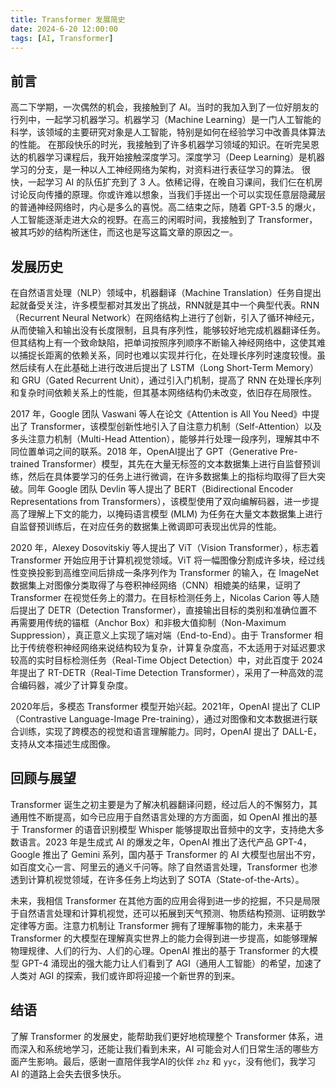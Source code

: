 ```yaml
---
title: Transformer 发展简史
date: 2024-6-20 12:00:00
tags: [AI, Transformer]
---
```

## 前言
高二下学期，一次偶然的机会，我接触到了 AI。当时的我加入到了一位好朋友的行列中，一起学习机器学习。机器学习（Machine Learning）是一门人工智能的科学，该领域的主要研究对象是人工智能，特别是如何在经验学习中改善具体算法的性能。 在那段快乐的时光，我接触到了许多机器学习领域的知识。在听完吴恩达的机器学习课程后，我开始接触深度学习。深度学习（Deep Learning）是机器学习的分支，是一种以人工神经网络为架构，对资料进行表征学习的算法。 很快，一起学习 AI 的队伍扩充到了 3 人。依稀记得，在晚自习课间，我们仨在机房讨论反向传播的原理。你或许难以想象，当我们手搓出一个可以实现任意层隐藏层的普通神经网络时，内心是多么的喜悦。高二结束之际，随着 GPT-3.5 的爆火，人工智能逐渐走进大众的视野。在高三的闲暇时间，我接触到了 Transformer，被其巧妙的结构所迷住，而这也是写这篇文章的原因之一。	

## 发展历史	
在自然语言处理（NLP）领域中，机器翻译（Machine Translation）任务自提出起就备受关注，许多模型都对其发出了挑战，RNN就是其中一个典型代表。RNN（Recurrent Neural Network）在网络结构上进行了创新，引入了循环神经元，从而使输入和输出没有长度限制，且具有序列性，能够较好地完成机器翻译任务。但其结构上有一个致命缺陷，把单词按照序列顺序不断输入神经网络中，这使其难以捕捉长距离的依赖关系，同时也难以实现并行化，在处理长序列时速度较慢。虽然后续有人在此基础上进行改进后提出了 LSTM（Long Short-Term Memory）和 GRU（Gated Recurrent Unit），通过引入门机制，提高了 RNN 在处理长序列和复杂时间依赖关系上的性能，但其基本网络结构仍未改变，依旧存在局限性。

2017 年，Google 团队 Vaswani 等人在论文《Attention is All You Need》中提出了 Transformer，该模型创新性地引入了自注意力机制（Self-Attention）以及多头注意力机制（Multi-Head Attention），能够并行处理一段序列，理解其中不同位置单词之间的联系。2018 年，OpenAI提出了 GPT（Generative Pre-trained Transformer）模型，其先在大量无标签的文本数据集上进行自监督预训练，然后在具体要学习的任务上进行微调，在许多数据集上的指标均取得了巨大突破。同年 Google 团队 Devlin 等人提出了 BERT（Bidirectional Encoder Representations from Transformers），该模型使用了双向编解码器，进一步提高了理解上下文的能力，以掩码语言模型 (MLM) 为任务在大量文本数据集上进行自监督预训练后，在对应任务的数据集上微调即可表现出优异的性能。

2020 年，Alexey Dosovitskiy 等人提出了 ViT（Vision Transformer），标志着 Transformer 开始应用于计算机视觉领域。ViT 将一幅图像分割成许多块，经过线性变换投影到高维空间后排成一条序列作为 Transformer 的输入，在 ImageNet 数据集上对图像分类取得了与卷积神经网络（CNN）相媲美的结果，证明了 Transformer 在视觉任务上的潜力。在目标检测任务上，Nicolas Carion 等人随后提出了 DETR（Detection Transformer），直接输出目标的类别和准确位置不再需要用传统的锚框（Anchor Box）和非极大值抑制（Non-Maximum Suppression），真正意义上实现了端对端（End-to-End）。由于 Transformer 相比于传统卷积神经网络来说结构较为复杂，计算复杂度高，不太适用于对延迟要求较高的实时目标检测任务（Real-Time Object Detection）中，对此百度于 2024 年提出了 RT-DETR（Real-Time Detection Transformer），采用了一种高效的混合编码器，减少了计算复杂度。

2020年后，多模态 Transformer 模型开始兴起。2021年，OpenAI 提出了 CLIP（Contrastive Language-Image Pre-training），通过对图像和文本数据进行联合训练，实现了跨模态的视觉和语言理解能力。同时，OpenAI 提出了 DALL-E，支持从文本描述生成图像。

## 回顾与展望
Transformer 诞生之初主要是为了解决机器翻译问题，经过后人的不懈努力，其通用性不断提高，如今已应用于自然语言处理的方方面面，如 OpenAI 推出的基于 Transformer 的语音识别模型 Whisper 能够提取出音频中的文字，支持绝大多数语言。2023 年是生成式 AI 的爆发之年，OpenAI 推出了迭代产品 GPT-4，Google 推出了 Gemini 系列，国内基于 Transformer 的 AI 大模型也层出不穷，如百度文心一言、阿里云的通义千问等。除了自然语言处理，Transformer 也渗透到计算机视觉领域，在许多任务上均达到了 SOTA（State-of-the-Arts）。

未来，我相信 Transformer 在其他方面的应用会得到进一步的挖掘，不只是局限于自然语言处理和计算机视觉，还可以拓展到天气预测、物质结构预测、证明数学定律等方面。注意力机制让 Transformer 拥有了理解事物的能力，未来基于 Transformer 的大模型在理解真实世界上的能力会得到进一步提高，如能够理解物理规律、人们的行为、人们的心理。OpenAI 推出的基于 Transformer 的大模型 GPT-4 涌现出的强大能力让人们看到了 AGI（通用人工智能）的希望，加速了人类对 AGI 的探索，我们或许即将迎接一个新世界的到来。

## 结语
了解 Transformer 的发展史，能帮助我们更好地梳理整个 Transformer 体系，进而深入和系统地学习，还能让我们看到未来，AI 可能会对人们日常生活的哪些方面产生影响。最后，感谢一直陪伴我学AI的伙伴 `zhz` 和 `yyc`，没有他们，我学习 AI 的道路上会失去很多快乐。
